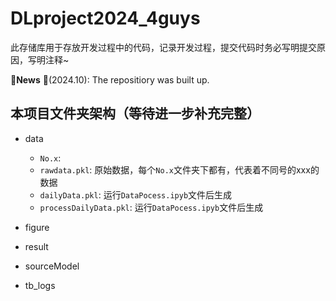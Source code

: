 # DLproject2024_4guys
此存储库用于存放开发过程中的代码，记录开发过程，提交代码时务必写明提交原因，写明注释~

🚩**News** 
🚩(2024.10): The repositiory was built up.


## 本项目文件夹架构（等待进一步补充完整）
- data
  - `No.x`:
  - `rawdata.pkl`: 原始数据，每个`No.x`文件夹下都有，代表着不同号的xxx的数据
  - `dailyData.pkl`: 运行`DataPocess.ipyb`文件后生成
  - `processDailyData.pkl`: 运行`DataPocess.ipyb`文件后生成

- figure
- result
- sourceModel
- tb_logs